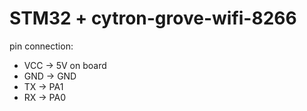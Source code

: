 # STM32 + cytron-grove-wifi-8266

pin connection:

- VCC -> 5V on board
- GND -> GND
- TX -> PA1
- RX -> PA0
